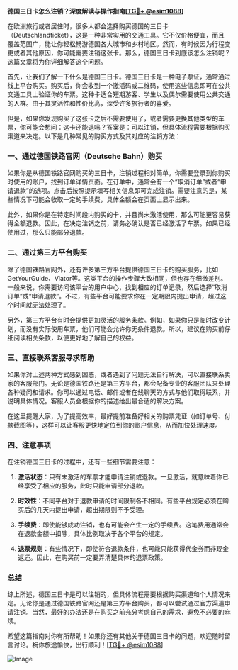 **德国三日卡怎么注销？深度解读与操作指南[[TG💪+ @esim1088](https://t.me/s/esim1088)]**

在欧洲旅行或者居住时，很多人都会选择购买德国的三日卡（Deutschlandticket），这是一种非常实用的交通工具。它不仅价格便宜，而且覆盖范围广，能让你轻松畅游德国各大城市和乡村地区。然而，有时候因为行程变更或者其他原因，你可能需要注销这张卡。那么，德国三日卡到底该怎么注销呢？这篇文章将为你详细解答这个问题。

首先，让我们了解一下什么是德国三日卡。德国三日卡是一种电子票证，通常通过线上平台购买。购买后，你会收到一个激活码或二维码，使用这些信息即可在公共交通工具上验证你的车票。这种卡适合短期游客、学生以及偶尔需要使用公共交通的人群。由于其灵活性和性价比高，深受许多旅行者的喜爱。

但是，如果你发现购买了这张卡之后不需要使用了，或者需要更换其他类型的车票，你可能会想问：这卡还能退吗？答案是：可以注销，但具体流程需要根据购买渠道来决定。以下是几种常见的购买方式及其对应的注销方法：

### 一、通过德国铁路官网（Deutsche Bahn）购买

如果你是从德国铁路官网购买的三日卡，注销过程相对简单。你需要登录到你购买时使用的账户，找到订单详情页面。在订单中，通常会有一个“取消订单”或者“申请退款”的选项。点击后按照提示填写相关信息即可完成注销。需要注意的是，某些情况下可能会收取一定的手续费，具体金额会在页面上显示出来。

此外，如果你是在特定时间段内购买的卡，并且尚未激活使用，那么可能更容易获得全额退款。因此，在决定注销之前，请务必确认是否已经激活了车票。如果已经使用过，那么只能部分退款。

### 二、通过第三方平台购买

除了德国铁路官网外，还有许多第三方平台提供德国三日卡的购买服务，比如GetYourGuide、Viator等。这类平台的操作步骤大致相同，但也存在细微差别。一般来说，你需要访问该平台的用户中心，找到相应的订单记录，然后选择“取消订单”或“申请退款”。不过，有些平台可能要求你在一定期限内提出申请，超过这个时间就无法处理了。

另外，第三方平台有时会提供更加灵活的服务条款。例如，如果你只是临时改变计划，而没有实际使用车票，他们可能会允许你无条件退款。所以，建议在购买前仔细阅读相关条款，以便更好地了解自己的权益。

### 三、直接联系客服寻求帮助

如果你对上述两种方式感到困惑，或者遇到了问题无法自行解决，可以直接联系卖家的客服部门。无论是德国铁路还是第三方平台，都会配备专业的客服团队来处理各种疑问和请求。你可以通过电话、邮件或者在线聊天的方式与他们取得联系，并说明具体情况。客服人员会根据你的描述给出最合适的解决方案。

在这里提醒大家，为了提高效率，最好提前准备好相关的购票凭证（如订单号、付款截图等），这样可以让客服更快地定位到你的账户信息，从而加快处理速度。

### 四、注意事项

在注销德国三日卡的过程中，还有一些细节需要注意：

1. **激活状态**：只有未激活的车票才能申请注销或退款。一旦激活，就意味着你已经享受了相应的服务，此时只能申请部分退款。
   
2. **时效性**：不同平台对于退款申请的时间限制各不相同。有些平台规定必须在购买后的几天内提出申请，超出期限则不予受理。

3. **手续费**：即使能够成功注销，也有可能会产生一定的手续费。这笔费用通常会在退款金额中扣除，具体比例取决于各个平台的规定。

4. **退票规则**：有些情况下，即使符合退款条件，也可能只能获得代金券而非现金返还。因此，在购买前一定要弄清楚具体的退票政策。

### 总结

综上所述，德国三日卡是可以注销的，但具体流程需要根据购买渠道和个人情况来定。无论你是通过德国铁路官网还是第三方平台购买，都可以尝试通过官方渠道申请注销。当然，最好的办法还是在购买之前充分考虑自己的需求，避免不必要的麻烦。

希望这篇指南对你有所帮助！如果你还有其他关于德国三日卡的问题，欢迎随时留言讨论。祝你旅途愉快，出行顺利！[[TG💪+ @esim1088](https://t.me/s/esim1088)] 

![Image](https://i.postimg.cc/4NQfJmqS/Snipaste-2025-05-13-00-14-12.png)